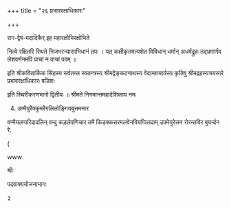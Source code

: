 
+++
title = "२६ प्रभावरक्षाधिकारः"

+++



राग-द्वेष-मदादिकैर् इह महारक्षोभिरक्षोभिते 

नित्ये रक्षितरि स्थिते निजभरन्यासाभिधानं तपः । यत् कक्षीकृतमत्यशेत विविधान् धर्मान् अधर्मद्रुहः तद्भ्रमार्णव लेशवर्णनमपि प्राचां न वाचां पदम् ॥ 

इति श्रीकवितार्किक सिंहस्य सर्वतन्ल स्वतन्त्रस्य श्रीमद्वेङ्कटनाथस्य वेदान्ताचार्यस्य कृतिषु श्रीमद्रहस्यत्रयसारे प्रभावरक्षाधिकारः षडिश: 

इति स्थिरीकरणभागो द्वितीयः ॥ श्रीमते निगमान्तमहादेशिकाय नमः 

4. उण्मैयुरैक्कुमरैगलिलोङ्गियबुत्तमनार 

वण्मैयलप्परिदादलिन् वन्दु कड़लेपणिचार तमै किडक्कत्तरमलवेनवियप्पिलदाम् उपमेयुरेसन रोरन्तविर बुयर्न्दन रे. 

( 

www 

श्रीः 

पदवाक्ययोजनाभागः 

३ 
